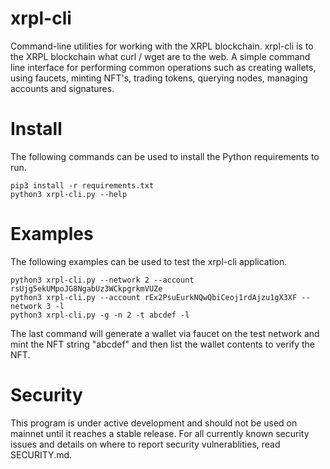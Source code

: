 # xrpl-cli
Command-line utilities for working with the XRPL blockchain. 
xrpl-cli is to the XRPL blockchain what curl / wget are to the 
web. A simple command line interface for performing common operations 
such as creating wallets, using faucets, minting NFT's, trading tokens, 
querying nodes, managing accounts and signatures. 

# Install
The following commands can be used to install the Python requirements to run.

````
pip3 install -r requirements.txt
python3 xrpl-cli.py --help  
````

# Examples
The following examples can be used to test the xrpl-cli application. 

```
python3 xrpl-cli.py --network 2 --account rsUjg5ekUMpoJG8NgabUz3WCkpgrkmVUZe
python3 xrpl-cli.py --account rEx2PsuEurkNQwQbiCeoj1rdAjzu1gX3XF --network 3 -l
python3 xrpl-cli.py -g -n 2 -t abcdef -l
```

The last command will generate a wallet via faucet on the test network and
mint the NFT string "abcdef" and then list the wallet contents to verify the NFT.

# Security
This program is under active development and should not be used on mainnet
until it reaches a stable release. For all currently known security issues
and details on where to report security vulnerablities, read SECURITY.md.

